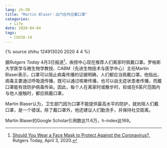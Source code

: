 ```yaml
---
lang: zh-CN
title: "Martin Blaser：出门在外应戴口罩"
categories:
  - Life
date: 2020-04-04
tags:
  - COVID-19
---
```

{% source zhihu 124913020 2020 4 4 %}

据*Rutgers Today* 4月3日报道[^1]，疾控中心现在推荐人们离家时佩戴口罩。罗格斯大学医学与微生物学教授、CABM（先进生物技术与医学中心）主任Martin Blaser表示，口罩可以阻止病毒传播的证据明确，人们都应当佩戴口罩。他指出，病毒主要通过呼吸道传播，既可以通过咳嗽传播，也可以由无症状患者传播，而戴口罩能有效防护病毒传染。因此，每个人在离家时或散步时，抑或在6英尺范围内与他人接触时，都应佩戴口罩。
<!--more-->

Martin Blaser认为，卫生部门因为口罩不能提供最高水平的防护，就劝阻人们戴口罩，是一个错误。除了戴口罩外，他还建议人们勤洗手，并保持社交距离。

Martin Blaser的Google Scholar引用数达11.6万，h-index达169。

[^1]: [Should You Wear a Face Mask to Protect Against the Coronavirus?](https://www.rutgers.edu/news/should-you-wear-face-mask-protect-against-coronavirus), Rutgers Today, April 3, 2020.

